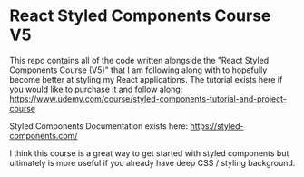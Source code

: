 # React Styled Components Course V5
This repo contains all of the code written alongside the "React Styled Components Course (V5)" that I am following along with to hopefully become better at styling my React applications. The tutorial exists here if you would like to purchase it and follow along: https://www.udemy.com/course/styled-components-tutorial-and-project-course

Styled Components Documentation exists here: https://styled-components.com/

I think this course is a great way to get started with styled components but ultimately is more useful if you already have deep CSS / styling background.
